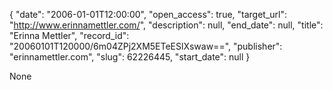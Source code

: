 {
  "date": "2006-01-01T12:00:00", 
  "open_access": true, 
  "target_url": "http://www.erinnamettler.com/", 
  "description": null, 
  "end_date": null, 
  "title": "Erinna Mettler", 
  "record_id": "20060101T120000/6m04ZPj2XM5ETeESlXswaw==", 
  "publisher": "erinnamettler.com", 
  "slug": 62226445, 
  "start_date": null
}

None